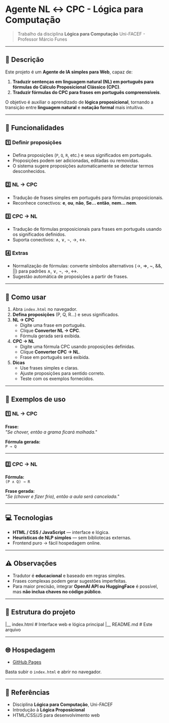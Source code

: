 # Agente NL ↔ CPC - Lógica para Computação

> Trabalho da disciplina **Lógica para Computação**
> Uni-FACEF - Professor Márcio Funes

---

## 📝 Descrição

Este projeto é um **Agente de IA simples para Web**, capaz de:

1. **Traduzir sentenças em linguagem natural (NL) em português para fórmulas do Cálculo Proposicional Clássico (CPC)**.
2. **Traduzir fórmulas do CPC para frases em português compreensíveis**.

O objetivo é auxiliar o aprendizado de **lógica proposicional**, tornando a transição entre **linguagem natural** e **notação formal** mais intuitiva.

---

## 🎯 Funcionalidades

### 1️⃣ Definir proposições
- Defina proposições (`P`, `Q`, `R`, etc.) e seus significados em português.
- Proposições podem ser adicionadas, editadas ou removidas.
- O sistema sugere proposições automaticamente se detectar termos desconhecidos.

### 2️⃣ NL → CPC
- Tradução de frases simples em português para fórmulas proposicionais.
- Reconhece conectivos: **e**, **ou**, **não**, **Se… então**, **nem… nem**.

### 3️⃣ CPC → NL
- Tradução de fórmulas proposicionais para frases em português usando os significados definidos.
- Suporta conectivos: ∧, ∨, ¬, →, ↔.

### 4️⃣ Extras
- Normalização de fórmulas: converte símbolos alternativos (->, =>, ~, &&, ||) para padrões ∧, ∨, ¬, →, ↔.
- Sugestão automática de proposições a partir de frases.

---

## 📌 Como usar

1. Abra `index.html` no navegador.
2. **Defina proposições** (P, Q, R...) e seus significados.
3. **NL → CPC**
   - Digite uma frase em português.
   - Clique **Converter NL → CPC**.
   - Fórmula gerada será exibida.
4. **CPC → NL**
   - Digite uma fórmula CPC usando proposições definidas.
   - Clique **Converter CPC → NL**.
   - Frase em português será exibida.
5. **Dicas**
   - Use frases simples e claras.
   - Ajuste proposições para sentido correto.
   - Teste com os exemplos fornecidos.

---

## 🧩 Exemplos de uso

### 1️⃣ NL → CPC

**Frase:**  
*"Se chover, então a grama ficará molhada."*

**Fórmula gerada:**  
`P → Q`

---

### 2️⃣ CPC → NL

**Fórmula:**  
`(P ∧ Q) → R`

**Frase gerada:**  
*"Se (chover e fizer frio), então a aula será cancelada."*

---

## 💻 Tecnologias

- **HTML / CSS / JavaScript** — interface e lógica.
- **Heurísticas de NLP simples** — sem bibliotecas externas.
- Frontend puro → fácil hospedagem online.

---

## ⚠️ Observações

- Tradutor é **educacional** e baseado em regras simples.
- Frases complexas podem gerar sugestões imperfeitas.
- Para maior precisão, integrar **OpenAI API ou HuggingFace** é possível, mas **não inclua chaves no código público**.

---

## 📂 Estrutura do projeto

|__ index.html # Interface web e lógica principal
|__ README.md # Este arquivo

---

## 🌐 Hospedagem

- [GitHub Pages](https://pages.github.com/)

Basta subir o `index.html` e abrir no navegador.

---

## 📖 Referências

- Disciplina **Lógica para Computação**, Uni-FACEF  
- Introdução à **Lógica Proposicional**  
- HTML/CSS/JS para desenvolvimento web
